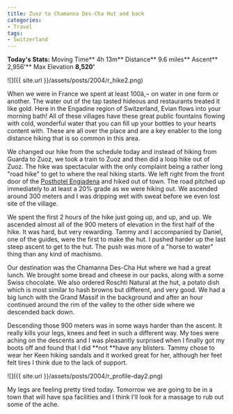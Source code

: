 ```yaml
---
title: Zuoz to Chamanna Des-Cha Hut and back
categories:
- Travel
tags:
- Switzerland
---
```


**Today's Stats:** Moving Time** 4h 13m** Distance** 9.6 miles** Ascent** 2,956'** Max Elevation **8,520'**


![]({{ site.url }}/assets/posts/2004/r_hike2.png)

When we were in France we spent at least 100â‚¬ on water in one form or another. The water out of the tap tasted hideous and restaurants treated it like gold. Here in the Engadine region of Switzerland, Evian flows into your morning bath! All of these villages have these great public fountains flowing with cold, wonderful water that you can fill up your bottles to your hearts content with. These are all over the place and are a key enabler to the long distance hiking that is so common in this area.

We changed our hike from the schedule today and instead of hiking from Guarda to Zuoz, we took a train to Zuoz and then did a loop hike out of Zuoz. The hike was spectacular with the only complaint being a rather long "road hike" to get to where the real hiking starts. We left right from the front door of the [Posthotel Engiadena](http://www.hotelengiadina.ch/) and hiked out of town. The road pitched up immediately  to at least a 20% grade as we were hiking out. We ascended around 300 meters and I was dripping wet with sweat before we even lost site of the village.

We spent the first 2 hours of the hike just going up, and up, and up. We ascended almost all of the 900 meters of elevation in the first half of the hike. It was hard, but very rewarding. Tammy and I accompanied by Daniel, one of the guides, were the first to make the hut. I pushed harder up the last steep ascent to get to the hut. The push was more of a "horse to water" thing than any kind of machismo.

Our destination was the Chamanna Des-Cha Hut where we had a great lunch. We brought some bread and cheese in our packs, along with a some Swiss chocolate. We also ordered Roschti Natural at the hut, a potato dish which is most similar to hash browns but different, and very good. We had a big lunch with the Grand Massif in the background and after an hour continued around the rim of the valley to the other side where we descended back down.

Descending those 900 meters was in some ways harder than the ascent. It really kills your legs, knees and feet in such a different way. My toes were aching on the descents and I was pleasantly surprised when I finally got my boots off and found that I did **not **have any blisters. Tammy chose to wear her Keen hiking sandals and it worked great for her, although her feet felt tires I think due to the lack of support.

![]({{ site.url }}/assets/posts/2004/r_profile-day2.png)

My legs are feeling pretty tired today. Tomorrow we are going to be in a town that will have spa facilities and I think I'll look for a massage to rub out some of the ache.
